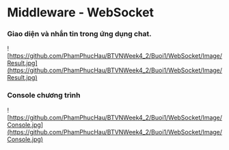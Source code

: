 # Middleware - WebSocket
### Giao diện và nhắn tin trong ứng dụng chat.
![https://github.com/PhamPhucHau/BTVNWeek4_2/Buoi1/WebSocket/Image/Result.jpg](https://github.com/PhamPhucHau/BTVNWeek4_2/Buoi1/WebSocket/Image/Result.jpg)
### Console chương trình
![https://github.com/PhamPhucHau/BTVNWeek4_2/Buoi1/WebSocket/Image/Console.jpg](https://github.com/PhamPhucHau/BTVNWeek4_2/Buoi1/WebSocket/Image/Console.jpg)